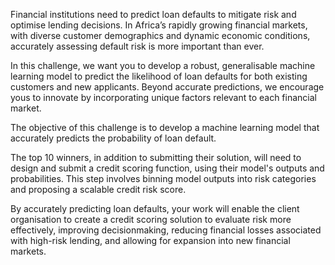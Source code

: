Financial institutions need to predict loan defaults to mitigate risk and optimise lending decisions. In Africa’s rapidly growing financial markets, with diverse customer demographics and dynamic economic conditions, accurately assessing default risk is more important than ever.

In this challenge, we want you to develop a robust, generalisable machine learning model to predict the likelihood of loan defaults for both existing customers and new applicants. Beyond accurate predictions, we encourage yous to innovate by incorporating unique factors relevant to each financial market.

The objective of this challenge is to develop a machine learning model that accurately predicts the probability of loan default.

The top 10 winners, in addition to submitting their solution, will need to design and submit a credit scoring function, using their model's outputs and probabilities. This step involves binning model outputs into risk categories and proposing a scalable credit risk score.

By accurately predicting loan defaults, your work will enable the client organisation to create a credit scoring solution to evaluate risk more effectively, improving decisionmaking, reducing financial losses associated with high-risk lending, and allowing for expansion into new financial markets.
